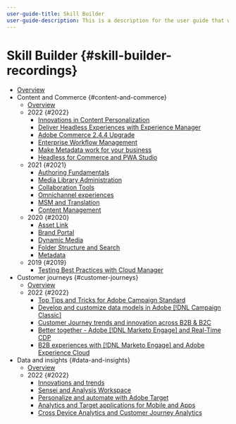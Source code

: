 ```yaml
---
user-guide-title: Skill Builder
user-guide-description: This is a description for the user guide that will be displayed on the landing page.
---
```


# Skill Builder {#skill-builder-recordings}

+ [Overview](overview.md)
+ Content and Commerce {#content-and-commerce}
  + [Overview](content-and-commerce/overview.md)
  + 2022 {#2022}
    + [Innovations in Content Personalization](content-and-commerce/2022/content-perosonalization.md)
    + [Deliver Headless Experiences with Experience Manager](content-and-commerce/2022/headless.md)
    + [Adobe Commerce 2.4.4 Upgrade](content-and-commerce/2022/commerce-upgrade.md)
    + [Enterprise Workflow Management](content-and-commerce/2022/workflow.md)
    + [Make Metadata work for your business](content-and-commerce/2022/metadata.md)
    + [Headless for Commerce and PWA Studio](content-and-commerce/2022/headless-pwa.md)
  + 2021 {#2021}
    + [Authoring Fundamentals](content-and-commerce/2021/authoring-fundamentals.md)
    + [Media Library Administration](content-and-commerce/2021/media-library-administration.md)
    + [Collaboration Tools](content-and-commerce/2021/collaboration-tools.md)
    + [Omnichannel experiences](content-and-commerce/2021/omnichannel-experiences.md)
    + [MSM and Translation](content-and-commerce/2021/multi-site-management-web-translation.md)
    + [Content Management](content-and-commerce/2021/traditional-headless-content-management.md)
  + 2020 {#2020}
    + [Asset Link](content-and-commerce/2020/asset-link.md)
    + [Brand Portal](content-and-commerce/2020/brand-portal.md)
    + [Dynamic Media](content-and-commerce/2020/dynamic-media.md)
    + [Folder Structure and Search](content-and-commerce/2020/folder-structure-search.md)
    + [Metadata](content-and-commerce/2020/metadata.md)
  + 2019 {#2019}
    + [Testing Best Practices with Cloud Manager](content-and-commerce/2019/cloud-manager-testing.md)
+ Customer journeys {#customer-journeys}
  + [Overview](customer-journeys/overview.md)
  + 2022 {#2022}
    + [Top Tips and Tricks for Adobe Campaign Standard](customer-journeys/2022/tips-and-tricks.md)
    + [Develop and customize data models in Adobe [!DNL Campaign Classic]](customer-journeys/2022/data-models.md)
    + [Customer Journey trends and innovation across B2B & B2C](customer-journeys/2022/keynote.md)
    + [Better together - Adobe [!DNL Marketo Engage] and Real-Time CDP](customer-journeys/2022/b2b-campaigns.md)
    + [B2B experiences with [!DNL Marketo Engage] and Adobe Experience Cloud](customer-journeys/2022/b2b-experiences.md)
+ Data and insights {#data-and-insights}
  + [Overview](data-and-insights/overview.md)
  + 2022 {#2022}
    + [Innovations and trends](data-and-insights/2022/innovations.md)
    + [Sensei and Analysis Workspace](data-and-insights/2022/sensei.md)
    + [Personalize and automate with Adobe Target](data-and-insights/2022/personalize.md)
    + [Analytics and Target applications for Mobile and Apps](data-and-insights/2022/mobile-and-apps.md)
    + [Cross Device Analytics and Customer Journey Analytics](data-and-insights/2022/cross-device-analytics.md)

<!--    + [Adobe Campaign Classic V7 vs V8](customer-journeys/2022/classic-v7-vs-v8.md) -->

